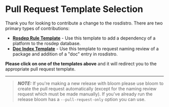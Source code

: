 <!----------------------------------------------------------------------------------------->
<!-- PLEASE SWITCH TO THE `Preview` TAB AND SELECT THE APPROPRIATE PULL REQUEST TEMPLATE -->
<!----------------------------------------------------------------------------------------->

# Pull Request Template Selection

Thank you for looking to contribute a change to the rosdistro. There are two primary types of contributions:

* [**Rosdep Rule Template**](?expand=1&template=rosdep_rule_template.md) - Use this template to add a dependency of a platform to the rosdep database.
* [**Doc Index Template**](?expand=1&template=doc_index_template.md) - Use this template to request naming review of a package and addition of a "doc" entry in rosdistro.

**Please click on one of the templates above** and it will redirect you to the appropriate pull request template.

---

> **_NOTE:_**  If you're making a new release with bloom please use bloom to create the pull request automatically (except for the naming review request which must be made manually). If you've already run the release bloom has a `--pull-request-only` option you can use.
